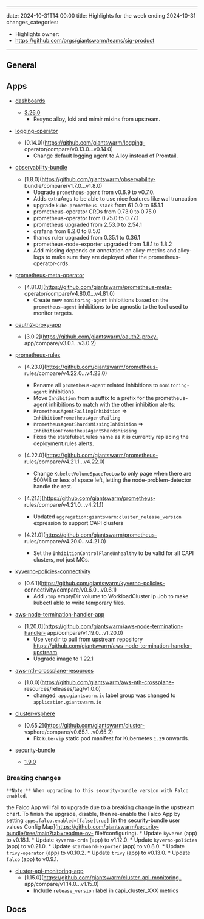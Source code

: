 
---
date: 2024-10-31T14:00:00
title: Highlights for the week ending 2024-10-31
changes_categories:
  - Highlights
owner:
  - https://github.com/orgs/giantswarm/teams/sig-product
---

## General

<!-- This where BREAKING CHANGES ARE HIGHLIGHTED -->

## Apps

- [dashboards](https://github.com/giantswarm/dashboards) 
  - [3.26.0](https://github.com/giantswarm/dashboards/compare/v3.25.0...v3.26.0)
      * Resync alloy, loki and mimir mixins from upstream.
- [logging-operator](https://github.com/giantswarm/logging-operator) 
  - [0.14.0](https://github.com/giantswarm/logging-
operator/compare/v0.13.0...v0.14.0) 
      * Change default logging agent to Alloy instead of Promtail.
- [observability-bundle](https://github.com/giantswarm/observability-bundle) 
  - [1.8.0](https://github.com/giantswarm/observability-
bundle/compare/v1.7.0...v1.8.0) 
      * Upgrade `prometheus-agent` from v0.6.9 to v0.7.0.
      * Adds extraArgs to be able to use nice features like wal truncation
      * upgrade `kube-prometheus-stack` from 61.0.0 to 65.1.1
      * prometheus-operator CRDs from 0.73.0 to 0.75.0
      * prometheus-operator from 0.75.0 to 0.77.1
      * prometheus upgraded from 2.53.0 to 2.54.1
      * grafana from 8.2.0 to 8.5.0
      * thanos ruler upgraded from 0.35.1 to 0.36.1
      * prometheus-node-exporter upgraded from 1.8.1 to 1.8.2
      * Add missing depends on annotation on alloy-metrics and alloy-logs to make sure they are deployed after the prometheus-operator-crds.
- [prometheus-meta-operator](https://github.com/giantswarm/prometheus-meta-operator) 
  - [4.81.0](https://github.com/giantswarm/prometheus-meta-
operator/compare/v4.80.0...v4.81.0) 
      * Create new `monitoring-agent` inhibitions based on the `prometheus-agent` inhibitions to be agnostic to the tool used to monitor targets.
- [oauth2-proxy-app](https://github.com/giantswarm/oauth2-proxy-app) 
  - [3.0.2](https://github.com/giantswarm/oauth2-proxy-
app/compare/v3.0.1...v3.0.2) 
- [prometheus-rules](https://github.com/giantswarm/prometheus-rules) 
  - [4.23.0](https://github.com/giantswarm/prometheus-
rules/compare/v4.22.0...v4.23.0) 
      * Rename all `prometheus-agent` related inhibitions to `monitoring-agent` inhibitions.
      * Move `Inhibition` from a suffix to a prefix for the prometheus-agent inhibitions to match with the other inhibition alerts:
      * `PrometheusAgentFailingInhibition` => `InhibitionPrometheusAgentFailing`
      * `PrometheusAgentShardsMissingInhibition` => `InhibitionPrometheusAgentShardsMissing`
      * Fixes the statefulset.rules name as it is currently replacing the deployment.rules alerts.
  - [4.22.0](https://github.com/giantswarm/prometheus-
rules/compare/v4.21.1...v4.22.0) 
      * Change `KubeletVolumeSpaceTooLow` to only page when there are 500MB or less of space left, letting the node-problem-detector handle the rest. 


  - [4.21.1](https://github.com/giantswarm/prometheus-
rules/compare/v4.21.0...v4.21.1) 
      * Updated `aggregation:giantswarm:cluster_release_version` expression to support CAPI clusters 


  - [4.21.0](https://github.com/giantswarm/prometheus-
rules/compare/v4.20.0...v4.21.0) 
      * Set the `InhibitionControlPlaneUnhealthy` to be valid for all CAPI clusters, not just MCs. 


- [kyverno-policies-connectivity](https://github.com/giantswarm/kyverno-policies-connectivity) 
  - [0.6.1](https://github.com/giantswarm/kyverno-policies-
connectivity/compare/v0.6.0...v0.6.1) 
      * Add `/tmp` emptyDir volume to WorkloadCluster Ip Job to make kubectl able to write temporary files.
- [aws-node-termination-handler-app](https://github.com/giantswarm/aws-node-termination-handler-app) 
  - [1.20.0](https://github.com/giantswarm/aws-node-termination-handler-
app/compare/v1.19.0...v1.20.0) 
      * Use vendir to pull from upstream repository https://github.com/giantswarm/aws-node-termination-handler-upstream
      * Upgrade image to 1.22.1
- [aws-nth-crossplane-resources](https://github.com/giantswarm/aws-nth-crossplane-resources) 
  - [1.0.0](https://github.com/giantswarm/aws-nth-crossplane-
resources/releases/tag/v1.0.0) 
      * changed: `app.giantswarm.io` label group was changed to `application.giantswarm.io`
- [cluster-vsphere](https://github.com/giantswarm/cluster-vsphere) 
  - [0.65.2](https://github.com/giantswarm/cluster-
vsphere/compare/v0.65.1...v0.65.2) 
      * Fix `kube-vip` static pod manifest for Kubernetes `1.29` onwards.
- [security-bundle](https://github.com/giantswarm/security-bundle) 
  - [1.9.0](https://github.com/giantswarm/security-bundle/compare/v1.8.2...v1.9.0)
### Breaking changes
    **Note:** When upgrading to this security-bundle version with Falco enabled,
the Falco App will fail to upgrade due to a breaking change in the upstream
chart. To finish the upgrade, disable, then re-enable the Falco App by setting
`apps.falco.enabled=[false|true]` [in the security-bundle user values Config
Map](https://github.com/giantswarm/security-bundle/tree/main?tab=readme-ov-
file#configuring).
      * Update `kyverno` (app) to v0.18.1.
      * Update `kyverno-crds` (app) to v1.12.0.
      * Update `kyverno-policies` (app) to v0.21.0.
      * Update `starboard-exporter` (app) to v0.8.0.
      * Update `trivy-operator` (app) to v0.10.2.
      * Update `trivy` (app) to v0.13.0.
      * Update `falco` (app) to v0.9.1.
- [cluster-api-monitoring-app](https://github.com/giantswarm/cluster-api-monitoring-app) 
  - [1.15.0](https://github.com/giantswarm/cluster-api-monitoring-
app/compare/v1.14.0...v1.15.0) 
      * Include `release_version` label in capi_cluster_XXX metrics

## Docs

<!-- FER is filling this one -->
